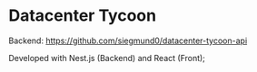 # Datacenter Tycoon

Backend: https://github.com/siegmund0/datacenter-tycoon-api

Developed with Nest.js (Backend) and React (Front);